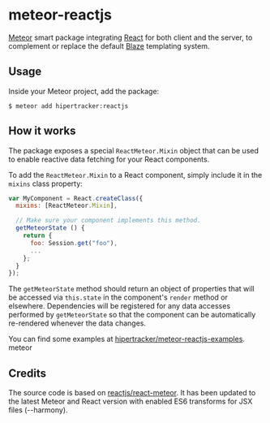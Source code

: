 # meteor-reactjs

[Meteor](http://meteor.com) smart package integrating [React](http://facebook.github.io/react/) for both client and the server, to complement or replace the default [Blaze](https://www.meteor.com/blaze) templating system.

## Usage

Inside your Meteor project, add the package:
```
$ meteor add hipertracker:reactjs
```

## How it works

The package exposes a special `ReactMeteor.Mixin` object that can be used
to enable reactive data fetching for your React components.

To add the `ReactMeteor.Mixin` to a React component, simply include it in
the `mixins` class property:

```js
var MyComponent = React.createClass({
  mixins: [ReactMeteor.Mixin],

  // Make sure your component implements this method.
  getMeteorState () {
    return {
      foo: Session.get("foo"),
      ...
    };
  }
});

```
The `getMeteorState` method should return an object of properties that
will be accessed via `this.state` in the component's `render` method or
elsewhere.  Dependencies will be registered for any data accesses
performed by `getMeteorState` so that the component can be automatically
re-rendered whenever the data changes.

You can find some examples at [hipertracker/meteor-reactjs-examples](https://github.com/hipertracker/meteor-reactjs-examples).
meteor

## Credits

The source code is based on [reactjs/react-meteor](https://github.com/reactjs/react-meteor). It has been updated to the latest Meteor and React version with enabled ES6 transforms for JSX files (--harmony).